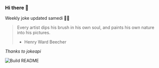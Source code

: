 ### Hi there 👋



Weekly joke updated samedi 💁‍♂️


<!-- START_JOKE_SECTION -->
> Every artist dips his brush in his own soul, and paints his own nature into his pictures. 
> 
> - Henry Ward Beecher
<!-- END_JOKE_SECTION -->


*Thanks to jokeapi*


![Build README](https://github.com/ThomasTSWD/ThomasTSWD/workflows/Build%20README/badge.svg)


<!-- ##![Cute cat](https://cataas.com/cat?width=250&height=250) -->
